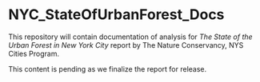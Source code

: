 # NYC_StateOfUrbanForest_Docs
This repository will contain documentation of analysis for *The State of the Urban Forest in New York City* report by The Nature Conservancy, NYS Cities Program.

This content is pending as we finalize the report for release.
